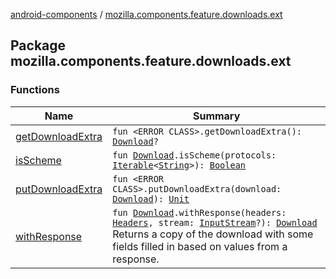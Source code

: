 [android-components](../index.md) / [mozilla.components.feature.downloads.ext](./index.md)

## Package mozilla.components.feature.downloads.ext

### Functions

| Name | Summary |
|---|---|
| [getDownloadExtra](get-download-extra.md) | `fun <ERROR CLASS>.getDownloadExtra(): `[`Download`](../mozilla.components.browser.session/-download/index.md)`?` |
| [isScheme](is-scheme.md) | `fun `[`Download`](../mozilla.components.browser.session/-download/index.md)`.isScheme(protocols: `[`Iterable`](https://kotlinlang.org/api/latest/jvm/stdlib/kotlin.collections/-iterable/index.html)`<`[`String`](https://kotlinlang.org/api/latest/jvm/stdlib/kotlin/-string/index.html)`>): `[`Boolean`](https://kotlinlang.org/api/latest/jvm/stdlib/kotlin/-boolean/index.html) |
| [putDownloadExtra](put-download-extra.md) | `fun <ERROR CLASS>.putDownloadExtra(download: `[`Download`](../mozilla.components.browser.session/-download/index.md)`): `[`Unit`](https://kotlinlang.org/api/latest/jvm/stdlib/kotlin/-unit/index.html) |
| [withResponse](with-response.md) | `fun `[`Download`](../mozilla.components.browser.session/-download/index.md)`.withResponse(headers: `[`Headers`](../mozilla.components.concept.fetch/-headers/index.md)`, stream: `[`InputStream`](https://developer.android.com/reference/java/io/InputStream.html)`?): `[`Download`](../mozilla.components.browser.session/-download/index.md)<br>Returns a copy of the download with some fields filled in based on values from a response. |
